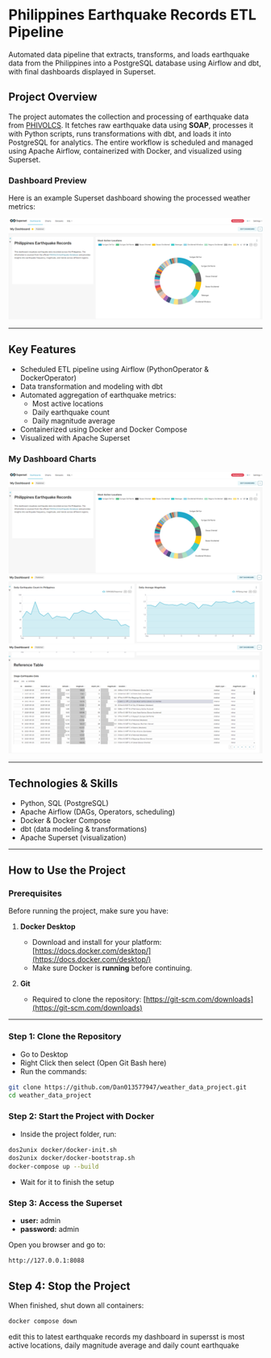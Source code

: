 # Philippines Earthquake Records ETL Pipeline
Automated data pipeline that extracts, transforms, and loads earthquake data from the Philippines into a PostgreSQL database using Airflow and dbt, with final dashboards displayed in Superset.

## Project Overview
The project automates the collection and processing of earthquake data from [PHIVOLCS](https://earthquake.phivolcs.dost.gov.ph/). It fetches raw earthquake data using **SOAP**, processes it with Python scripts, 
runs transformations with dbt, and loads it into PostgreSQL for analytics. The entire workflow is scheduled and managed using Apache Airflow, containerized with Docker, and visualized using Superset.

### Dashboard Preview
Here is an example Superset dashboard showing the processed weather metrics:

![Dashboard Example](images/superset1.PNG)

---

## Key Features
- Scheduled ETL pipeline using Airflow (PythonOperator & DockerOperator)
- Data transformation and modeling with dbt
- Automated aggregation of earthquake metrics:
  - Most active locations
  - Daily earthquake count
  - Daily magnitude average
- Containerized using Docker and Docker Compose
- Visualized with Apache Superset

### My Dashboard Charts
![Dashboard](images/superset1.PNG)
![Dashboard](images/superset2.PNG)
![Dashboard](images/superset3.PNG)


---

## Technologies & Skills
- Python, SQL (PostgreSQL)
- Apache Airflow (DAGs, Operators, scheduling)
- Docker & Docker Compose
- dbt (data modeling & transformations)
- Apache Superset (visualization)

---

## How to Use the Project

### Prerequisites
Before running the project, make sure you have:

1. **Docker Desktop**  
   - Download and install for your platform: [https://docs.docker.com/desktop/](https://docs.docker.com/desktop/)  
   - Make sure Docker is **running** before continuing.

2. **Git**  
   - Required to clone the repository: [https://git-scm.com/downloads](https://git-scm.com/downloads)

---

### Step 1: Clone the Repository
- Go to Desktop
- Right Click then select (Open Git Bash here)
- Run the commands:

```bash
git clone https://github.com/Dan013577947/weather_data_project.git
cd weather_data_project

```
### Step 2: Start the Project with Docker
- Inside the project folder, run:

```bash
dos2unix docker/docker-init.sh
dos2unix docker/docker-bootstrap.sh
docker-compose up --build
```
- Wait for it to finish the setup

### Step 3: Access the Superset
- **user:** admin
- **password:** admin <br>

Open you browser and go to:

```bash
http://127.0.0.1:8088
```

## Step 4: Stop the Project

When finished, shut down all containers:

```bash
docker compose down
```



edit this to latest earthquake records
my dashboard in supersst is most active locations, daily magnitude average and daily count earthquake
